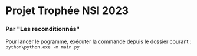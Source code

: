 # Projet Trophée NSI 2023
### Par "Les reconditionnés"
Pour lancer le pogramme, exécuter la commande depuis le dossier courant : `python\python.exe -m main.py`
